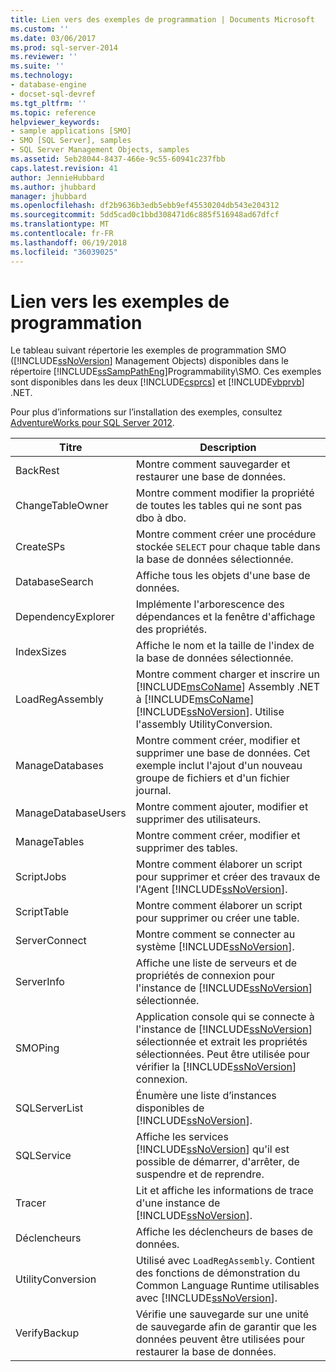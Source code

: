 ```yaml
---
title: Lien vers des exemples de programmation | Documents Microsoft
ms.custom: ''
ms.date: 03/06/2017
ms.prod: sql-server-2014
ms.reviewer: ''
ms.suite: ''
ms.technology:
- database-engine
- docset-sql-devref
ms.tgt_pltfrm: ''
ms.topic: reference
helpviewer_keywords:
- sample applications [SMO]
- SMO [SQL Server], samples
- SQL Server Management Objects, samples
ms.assetid: 5eb28044-8437-466e-9c55-60941c237fbb
caps.latest.revision: 41
author: JennieHubbard
ms.author: jhubbard
manager: jhubbard
ms.openlocfilehash: df2b9636b3edb5ebb9ef45530204db543e204312
ms.sourcegitcommit: 5dd5cad0c1bbd308471d6c885f516948ad67dfcf
ms.translationtype: MT
ms.contentlocale: fr-FR
ms.lasthandoff: 06/19/2018
ms.locfileid: "36039025"
---
```

# <a name="link-to-programming-samples"></a>Lien vers les exemples de programmation
  Le tableau suivant répertorie les exemples de programmation SMO ([!INCLUDE[ssNoVersion](../../includes/ssnoversion-md.md)] Management Objects) disponibles dans le répertoire [!INCLUDE[ssSampPathEng](../../includes/sssamppatheng-md.md)]Programmability\SMO. Ces exemples sont disponibles dans les deux [!INCLUDE[csprcs](../../includes/csprcs-md.md)] et [!INCLUDE[vbprvb](../../includes/vbprvb-md.md)] .NET.  
  
 Pour plus d’informations sur l’installation des exemples, consultez [AdventureWorks pour SQL Server 2012](http://msftdbprodsamples.codeplex.com/releases/view/55330).  
  
|Titre|Description|  
|-----------|-----------------|  
|BackRest|Montre comment sauvegarder et restaurer une base de données.|  
|ChangeTableOwner|Montre comment modifier la propriété de toutes les tables qui ne sont pas dbo à dbo.|  
|CreateSPs|Montre comment créer une procédure stockée `SELECT` pour chaque table dans la base de données sélectionnée.|  
|DatabaseSearch|Affiche tous les objets d'une base de données.|  
|DependencyExplorer|Implémente l'arborescence des dépendances et la fenêtre d'affichage des propriétés.|  
|IndexSizes|Affiche le nom et la taille de l'index de la base de données sélectionnée.|  
|LoadRegAssembly|Montre comment charger et inscrire un [!INCLUDE[msCoName](../../includes/msconame-md.md)] Assembly .NET à [!INCLUDE[msCoName](../../includes/msconame-md.md)] [!INCLUDE[ssNoVersion](../../includes/ssnoversion-md.md)]. Utilise l'assembly UtilityConversion.|  
|ManageDatabases|Montre comment créer, modifier et supprimer une base de données. Cet exemple inclut l'ajout d'un nouveau groupe de fichiers et d'un fichier journal.|  
|ManageDatabaseUsers|Montre comment ajouter, modifier et supprimer des utilisateurs.|  
|ManageTables|Montre comment créer, modifier et supprimer des tables.|  
|ScriptJobs|Montre comment élaborer un script pour supprimer et créer des travaux de l'Agent [!INCLUDE[ssNoVersion](../../includes/ssnoversion-md.md)].|  
|ScriptTable|Montre comment élaborer un script pour supprimer ou créer une table.|  
|ServerConnect|Montre comment se connecter au système [!INCLUDE[ssNoVersion](../../includes/ssnoversion-md.md)].|  
|ServerInfo|Affiche une liste de serveurs et de propriétés de connexion pour l'instance de [!INCLUDE[ssNoVersion](../../includes/ssnoversion-md.md)] sélectionnée.|  
|SMOPing|Application console qui se connecte à l'instance de [!INCLUDE[ssNoVersion](../../includes/ssnoversion-md.md)] sélectionnée et extrait les propriétés sélectionnées. Peut être utilisée pour vérifier la [!INCLUDE[ssNoVersion](../../includes/ssnoversion-md.md)] connexion.|  
|SQLServerList|Énumère une liste d’instances disponibles de [!INCLUDE[ssNoVersion](../../includes/ssnoversion-md.md)].|  
|SQLService|Affiche les services [!INCLUDE[ssNoVersion](../../includes/ssnoversion-md.md)] qu'il est possible de démarrer, d'arrêter, de suspendre et de reprendre.|  
|Tracer|Lit et affiche les informations de trace d'une instance de [!INCLUDE[ssNoVersion](../../includes/ssnoversion-md.md)].|  
|Déclencheurs|Affiche les déclencheurs de bases de données.|  
|UtilityConversion|Utilisé avec `LoadRegAssembly`. Contient des fonctions de démonstration du Common Language Runtime utilisables avec [!INCLUDE[ssNoVersion](../../includes/ssnoversion-md.md)].|  
|VerifyBackup|Vérifie une sauvegarde sur une unité de sauvegarde afin de garantir que les données peuvent être utilisées pour restaurer la base de données.|  
  
  